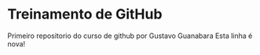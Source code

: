 # Treinamento de GitHub
 Primeiro repositorio do curso de github por Gustavo Guanabara
 Esta linha é nova!
